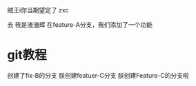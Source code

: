 贼王i你当期望定了
zxc

去
我是渣渣辉
在feature-A分支，我们添加了一个功能
# git教程

创建了fix-B的分支
朕创建featuer-C分支
朕创建Feature-C的分支啦




